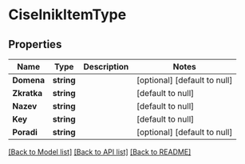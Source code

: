 # CiselnikItemType

## Properties
Name | Type | Description | Notes
------------ | ------------- | ------------- | -------------
**Domena** | **string** |  | [optional] [default to null]
**Zkratka** | **string** |  | [default to null]
**Nazev** | **string** |  | [default to null]
**Key** | **string** |  | [default to null]
**Poradi** | **string** |  | [optional] [default to null]

[[Back to Model list]](../README.md#documentation-for-models) [[Back to API list]](../README.md#documentation-for-api-endpoints) [[Back to README]](../README.md)

